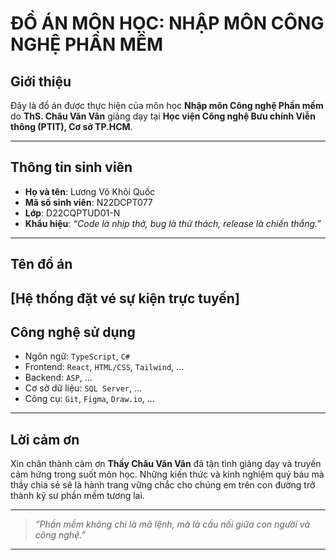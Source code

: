 # ĐỒ ÁN MÔN HỌC: NHẬP MÔN CÔNG NGHỆ PHẦN MỀM

## Giới thiệu

Đây là đồ án được thực hiện của môn học **Nhập môn Công nghệ Phần mềm** do **ThS. Châu Văn Vân** giảng dạy tại **Học viện Công nghệ Bưu chính Viễn thông (PTIT), Cơ sở TP.HCM**.

---

## Thông tin sinh viên

- **Họ và tên**: Lương Võ Khôi Quốc  
- **Mã số sinh viên**: N22DCPT077  
- **Lớp**: D22CQPTUD01-N  
- **Khẩu hiệu**: *“Code là nhịp thở, bug là thử thách, release là chiến thắng.”*

---

## Tên đồ án

**[Hệ thống đặt vé sự kiện trực tuyến]**
---

## Công nghệ sử dụng

- Ngôn ngữ: `TypeScript`, `C#`
- Frontend: `React`, `HTML/CSS`, `Tailwind`, ...
- Backend: `ASP`, ...
- Cơ sở dữ liệu: `SQL Server`, ...
- Công cụ: `Git`, `Figma`, `Draw.io`, ...
---

## Lời cảm ơn

Xin chân thành cảm ơn **Thầy Châu Văn Vân** đã tận tình giảng dạy và truyền cảm hứng trong suốt môn học. Những kiến thức và kinh nghiệm quý báu mà thầy chia sẻ sẽ là hành trang vững chắc cho chúng em trên con đường trở thành kỹ sư phần mềm tương lai.

---

> *“Phần mềm không chỉ là mã lệnh, mà là cầu nối giữa con người và công nghệ.”*

---
